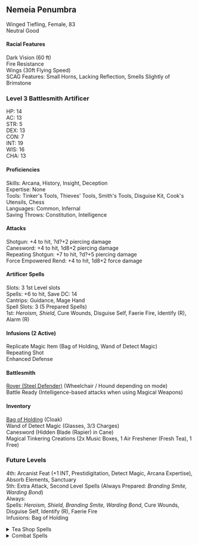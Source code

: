 ## Nemeia Penumbra
Winged Tiefling, Female, 83 \
Neutral Good

#### Racial Features
Dark Vision (60 ft) \
Fire Resistance \
Wings (30ft Flying Speed) \
SCAG Features: Small Horns, Lacking Reflection, Smells Slightly of Brimstone

### Level 3 Battlesmith Artificer
HP: 14 \
AC: 13 \
STR: 5 \
DEX: 13 \
CON: 7 \
INT: 19 \
WIS: 16 \
CHA: 13

#### Proficiencies 
Skills: Arcana, History, Insight, Deception \
Expertise: None \
Tools: Tinker's Tools, Thieves' Tools, Smith's Tools, Disguise Kit, Cook's Utensils, Chess \
Languages: Common, Infernal \
Saving Throws: Constitution, Intelligence 

#### Attacks
Shotgun: +4 to hit, ?d?+2 piercing damage \
Canesword: +4 to hit, 1d8+2 piercing damage \
Repeating Shotgun: +7 to hit, ?d?+5 piercing damage \
Force Empowered Rend: +4 to hit, 1d8+2 force damage

#### Artificer Spells
Slots: 3 1st Level slots \
Spells: +6 to hit, Save DC: 14 \
Cantrips: Guidance, Mage Hand \
Spell Slots: 3 (5 Prepared Spells) \
1st: *Heroism, Shield,* Cure Wounds, Disguise Self, Faerie Fire, Identify (R), Alarm (R)

#### Infusions (2 Active)
Replicate Magic Item (Bag of Holding, Wand of Detect Magic) \
Repeating Shot \
Enhanced Defense

#### Battlesmith
[Rover (Steel Defender)](google.com) (Wheelchair / Hound depending on mode) \
Battle Ready (Intelligence-based attacks when using Magical Weapons)

#### Inventory
[Bag of Holding](google.com) (Cloak) \
Wand of Detect Magic (Glasses, 3/3 Charges) \
Canesword (Hidden Blade (Rapier) in Cane) \
Magical Tinkering Creations (2x Music Boxes, 1 Air Freshener (Fresh Tea), 1 Free) 

### Future Levels
4th: Arcanist Feat (+1 INT, Prestidigitation, Detect Magic, Arcana Expertise), Absorb Elements, Sanctuary \
5th: Extra Attack, Second Level Spells (Always Prepared: *Branding Smite, Warding Bond*) \
Always: \
Spells: *Heroism, Shield, Branding Smite, Warding Bond*, Cure Wounds, Disguise Self, Identify (R), Faerie Fire \
Infusions: Bag of Holding 
<details> <summary> Tea Shop Spells </summary>
  Spells: Alarm (R), Sanctuary, Aid <br>
  Infusions: Detect Magic Glasses
</details>
<details> <summary> Combat Spells </summary>
  Spells: Blur, Invisiblity, Heat Metal <br>
  Infusions: Repeating Shotgun
</details>

